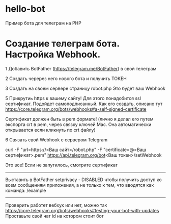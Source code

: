 # hello-bot
Пример бота для телеграм на PHP

# Создание телеграм бота. Настройка Webhook.

1 Добавить BotFather (https://telegram.me/BotFather) в свой телеграм

2 Создать черерез него нового бота и получить ТОКЕН

3 Создать на своем сервере страницу robot.php Это будет ваш Webhook

5 Прикрутиь https к вашему сайту! Для этого понадобится ssl сертификат. Подойдет самоподписанный. 
Как его создать, описано тут https://core.telegram.org/bots/webhooks#a-self-signed-certificate

Сертификат должен быть в  pem формате! 
(лично я делал его путем экспорта crt в pem, через связку ключей Mac. Она автоматически открывается если кликнуть по crt файлу)

6 Связать свой Webhook с сервером Telegram

curl -F "url=https://<Ваш сайт>/robot.php" -F "certificate=@<Ваш сертификат>.pem" https://api.telegram.org/bot<Ваш токен>/setWebhook

Это все! Если не запутилось, смотрите сертификат

------

Выставить в BotFather
setprivacy - DISABLED
чтобы получить доступ ко всем сообщениям приложения, а не только к тем, что вводятся как команда: /example

------

Проверить работет вебхук  или нет, можно так https://core.telegram.org/bots/webhooks#testing-your-bot-with-updates 
Проставьте свой чат id на котором стоит бот
